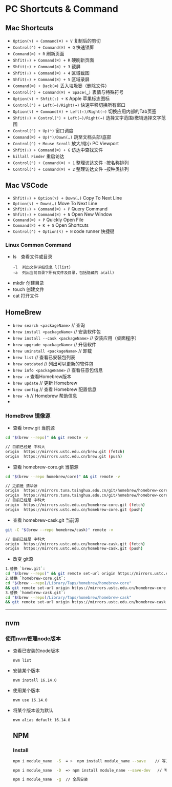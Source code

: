 # PC Shortcuts & Command

## Mac Shortcuts

- `Option(⌥) + Command(⌘) + V` 复制后的剪切
- `Control(⌃) + Command(⌘) + Q`  快速锁屏
- `Command(⌘) + R` 刷新页面
- `Shfit(⇧) + Command(⌘) + R` 硬刷新页面
- `Shfit(⇧) + Command(⌘) + 3`  截屏
- `Shfit(⇧) + Command(⌘) + 4`  区域截图
- `Shfit(⇧) + Command(⌘) + 5`  区域录屏
- `Command(⌘) + Back(⌫)` 丢入垃圾篓（删除文件）
- `Control(⌃) + Command(⌘) + Space(␣)` 表情与特殊符号
- `Option(⌥) + Shfit(⇧) + K` Apple 苹果标志图标
- `Control(⌃) + Left(←)/Right(→)` 快速平移切换所有窗口
- `Option(⌥) + Command(⌘) + Left(←)/Right(→)` 切换应用内部的Tab页签
- `Shfit(⇧) + Control(⌃) + Left(←)/Right(→)` 选择文字范围/撤销选择文字范围
- `Control(⌃) + Up(⌃)` 窗口调度
- `Command(⌘) + Up(⌃)/Down(⌄)` 跳至文档头部/底部
- `Control(⌃) + Mouse Scroll` 放大/缩小 PC Viewport
- `Shfit(⇧) + Command(⌘) + G`  访达中查找文件
- `killall Finder` 重启访达
- `Control(⌃) + Command(⌘) + 1` 整理访达文件 -按名称排列
- `Control(⌃) + Command(⌘) + 2` 整理访达文件 -按种类排列

## Mac VSCode

- `Shfit(⇧) + Option(⌥) + Down(⌄)`  Copy To Next Line
- `Option(⌥) + Down(⌄)`  Move To Next Line
- `Shfit(⇧) + Command(⌘) + P`  Query Command
- `Shfit(⇧) + Command(⌘) + N`  Open New Window
- `Command(⌘) + P`  Quickly Open File
- `Command(⌘) + K + S` Open Shortcuts
- `Control(⌃) + Option(⌥) + N` code runner 快捷键

### Linux Common Command
- ls　查看文件或目录
  ```
  -l  列出文件详细信息 l(list)
  -a  列出当前目录下所有文件及目录，包括隐藏的 a(all)
  ```
- mkdir 创建目录
- touch 创建文件 
- cat 打开文件

## HomeBrew

- `brew search <packageName>` // 查询
- `brew install <packageName>` // 安装软件包
- `brew install --cask <packageName>` // 安装应用（桌面程序）
- `brew upgrade <packageName>` // 升级软件
- `brew uninstall <packageName>` // 卸载
- `brew list` // 查看已安装包列表
- `brew outdated` // 列出可以更新的软件包
- `brew info <packageName>` // 查看任意包信息
- `brew -v` 查看Homebrew版本
- `brew update` // 更新 Homebrew
- `brew config` // 查看 Homebrew 配置信息
- `brew -h` // Homebrew 帮助信息
- 
### HomeBrew 镜像源
- 查看 brew.git 当前源
```sh
cd "$(brew --repo)" && git remote -v
```
```sh
// 目前已经是 中科大
origin	https://mirrors.ustc.edu.cn/brew.git (fetch)
origin	https://mirrors.ustc.edu.cn/brew.git (push)
```
- 查看 homebrew-core.git 当前源

```sh
cd "$(brew --repo homebrew/core)" && git remote -v
```

```sh
// 之前是 清华源
origin	https://mirrors.tuna.tsinghua.edu.cn/git/homebrew/homebrew-core.git (fetch)
origin	https://mirrors.tuna.tsinghua.edu.cn/git/homebrew/homebrew-core.git (push)
// 目前已经是 中科大
origin	https://mirrors.ustc.edu.cn/homebrew-core.git (fetch)
origin	https://mirrors.ustc.edu.cn/homebrew-core.git (push)
```

- 查看 homebrew-cask.git 当前源
```sh
git -C "$(brew --repo homebrew/cask)" remote -v
```

```sh
// 目前已经是 中科大
origin	https://mirrors.ustc.edu.cn/homebrew-cask.git (fetch)
origin	https://mirrors.ustc.edu.cn/homebrew-cask.git (push)
```

- 改变 git源
```sh
1.替换 `brew.git`:
cd "$(brew --repo)" && git remote set-url origin https://mirrors.ustc.edu.cn/brew.git
2.替换 `homebrew-core.git`:
cd "$(brew --repo)/Library/Taps/homebrew/homebrew-core"
&& git remote set-url origin https://mirrors.ustc.edu.cn/homebrew-core.git
3.替换 `homebrew-cask.git`:
cd "$(brew --repo)/Library/Taps/homebrew/homebrew-cask" 
&& git remote set-url origin https://mirrors.ustc.edu.cn/homebrew-cask.git
```


---
## nvm

### 使用nvm管理node版本

- 查看已安装的node版本

  ```
  nvm list
  ```

- 安装某个版本

  ```
  nvm install 16.14.0
  ```
- 使用某个版本

  ```
  nvm use 16.14.0
  ```
- 将某个版本设为默认

  ```
  nvm alias default 16.14.0
  ```

  ## NPM

  ### Install

  ```sh
  npm i module_name  -S  = >  npm install module_name --save    // 写入到 dependencies 对象 (需要发布到生产环境)

  npm i module_name  -D  => npm install module_name --save-dev   // 写入到 devDependencies 对象 (只用于开发环境)

  npm i module_name  -g  // 全局安装
  ```
  